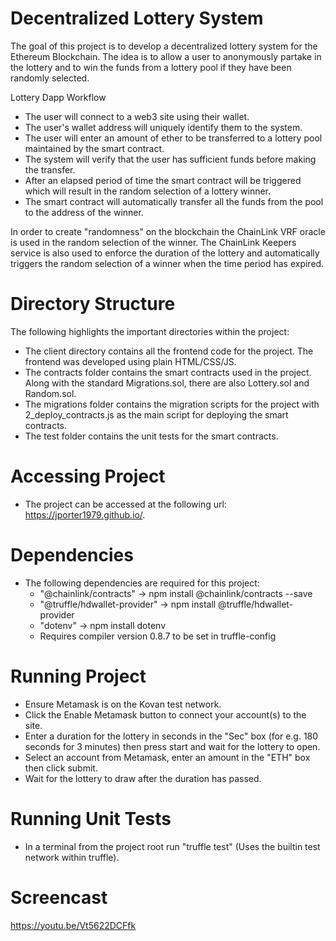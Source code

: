 # Decentralized Lottery System
The goal of this project is to develop a decentralized lottery system for the Ethereum Blockchain. The idea is to allow a user to anonymously partake in the lottery and to win the funds from a lottery pool if they have been randomly selected.

Lottery Dapp Workflow
- The user will connect to a web3 site using their wallet.
- The user's wallet address will uniquely identify them to the system. 
- The user will enter an amount of ether to be transferred to a lottery pool maintained by the smart contract. 
- The system will verify that the user has sufficient funds before making the transfer.
- After an elapsed period of time the smart contract will be triggered which will result in the random selection of a lottery winner.
- The smart contract will automatically transfer all the funds from the pool to the address of the winner.

In order to create "randomness" on the blockchain the ChainLink VRF oracle is used in the random selection of the winner. The ChainLink Keepers service is also used to enforce the duration of the lottery and automatically triggers the random selection of a winner when the time period has expired.

# Directory Structure
The following highlights the important directories within the project:
- The client directory contains all the frontend code for the project. The frontend was developed using plain HTML/CSS/JS.
- The contracts folder contains the smart contracts used in the project. Along with the standard Migrations.sol, there are also Lottery.sol and Random.sol. 
- The migrations folder contains the migration scripts for the project with 2_deploy_contracts.js as the main script for deploying the smart contracts.
- The test folder contains the unit tests for the smart contracts.

# Accessing Project
- The project can be accessed at the following url: https://jporter1979.github.io/.

# Dependencies
- The following dependencies are required for this project:
  - "@chainlink/contracts" -> npm install @chainlink/contracts --save
  - "@truffle/hdwallet-provider" -> npm install @truffle/hdwallet-provider
  - "dotenv" -> npm install dotenv
  - Requires compiler version 0.8.7 to be set in truffle-config

# Running Project
- Ensure Metamask is on the Kovan test network.
- Click the Enable Metamask button to connect your account(s) to the site.
- Enter a duration for the lottery in seconds in the "Sec" box (for e.g. 180 seconds for 3 minutes) then press start and wait for the lottery to open.
- Select an account from Metamask, enter an amount in the "ETH" box then click submit.
- Wait for the lottery to draw after the duration has passed.

# Running Unit Tests
- In a terminal from the project root run "truffle test" (Uses the builtin test network within truffle).

# Screencast
https://youtu.be/Vt5622DCFfk 